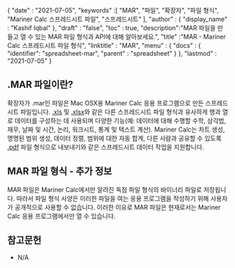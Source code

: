 {
  "date" : "2021-07-05",
  "keywords" :[ "MAR", "파일", "확장자", "파일 형식", "Mariner Calc 스프레드시트 파일", "스프레드시트" ],
  "author" : {
    "display_name" : "Kashif Iqbal"
},
  "draft" : "false",
  "toc" : true,
  "description":"MAR 파일을 만들고 열 수 있는 MAR 파일 형식과 API에 대해 알아보세요.",
  "title" :"MAR - Mariner Calc 스프레드시트 파일 형식",
  "linktitle" : "MAR",
  "menu" : {
    "docs" : {
    "identifier": "spreadsheet-mar",
      "parent" : "spreadsheet"
}
},
  "lastmod" : "2021-07-05"
}

## .MAR 파일이란?

확장자가 .mar인 파일은 Mac OSX용 Mariner Calc 응용 프로그램으로 만든 스프레드시트 파일입니다. [.xls](/ko/spreadsheet/xls/) 및 [.xlsx](/ko/spreadsheet/xlsx/)와 같은 다른 스프레드시트 파일 형식과 유사하게 행과 열로 데이터를 구성하는 데 사용되며 다양한 기능(예: 데이터에 대해 수행할 수학, 삼각법, 재무, 날짜 및 시간, 논리, 워크시트, 통계 및 텍스트 계산). Mariner Calc는 차트 생성, 명명된 범위 생성, 데이터 정렬, 범위에 대한 자동 합계, 다른 사람과 공유할 수 있도록 [.pdf](/ko/pdf/) 파일 형식으로 내보내기와 같은 스프레드시트 데이터 작업을 지원합니다.

## MAR 파일 형식 - 추가 정보

MAR 파일은 Mariner Calc에서만 알려진 독점 파일 형식의 바이너리 파일로 저장됩니다. 따라서 파일 형식 사양은 이러한 파일을 여는 응용 프로그램을 작성하기 위해 사용자가 공개적으로 사용할 수 없습니다. 이러한 이유로 MAR 파일은 현재로서는 Mariner Calc 응용 프로그램에서만 열 수 있습니다.

## 참고문헌

* N/A

